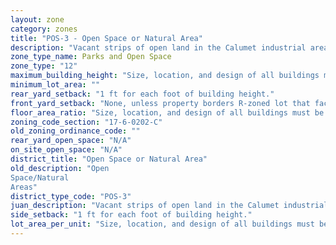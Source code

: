 ```yaml
---
layout: zone
category: zones
title: "POS-3 - Open Space or Natural Area"
description: "Vacant strips of open land in the Calumet industrial area that are are not in a manufacturing district."
zone_type_name: Parks and Open Space
zone_type: "12"
maximum_building_height: "Size, location, and design of all buildings must be approved by whichever local government owns the park or open space."
minimum_lot_area: ""
rear_yard_setback: "1 ft for each foot of building height."
front_yard_setback: "None, unless property borders R-zoned lot that faces the same street. Then, front setback must be at least 50% of R lot&#39;s front setback."
floor_area_ratio: "Size, location, and design of all buildings must be approved by whichever local government owns the park or open space."
zoning_code_section: "17-6-0202-C"
old_zoning_ordinance_code: ""
rear_yard_open_space: "N/A"
on_site_open_space: "N/A"
district_title: "Open Space or Natural Area"
old_description: "Open
Space/Natural 
Areas"
district_type_code: "POS-3"
juan_description: "Vacant strips of open land in the Calumet industrial area that are are not in a manufacturing district."
side_setback: "1 ft for each foot of building height."
lot_area_per_unit: "Size, location, and design of all buildings must be approved by whichever local government owns the park or open space."
---
```

